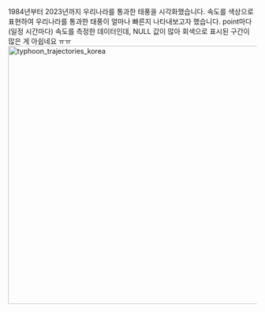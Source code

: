 1984년부터 2023년까지 우리나라를 통과한 태풍을 시각화했습니다. 속도를 색상으로 표현하여 우리나라를 통과한 태풍이 얼마나 빠른지 나타내보고자 했습니다. 
point마다 (일정 시간마다) 속도를 측정한 데이터인데, NULL 값이 많아 회색으로 표시된 구간이 많은 게 아쉽네요 ㅠㅠ
<img width="523" alt="typhoon_trajectories_korea" src="https://github.com/dain-son/viz_challenge/assets/68219415/e3fff1b3-e46b-4f68-b80d-c914004efaec">
